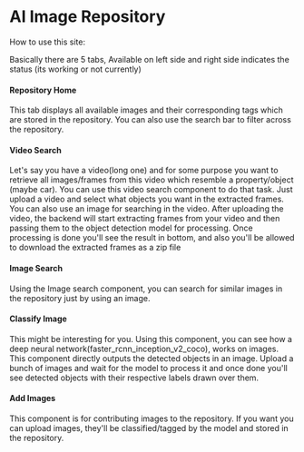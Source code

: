 # AI Image Repository
 
How to use this site:

Basically there are 5 tabs, Available on left side and right side indicates the status (its working or not currently)

#### Repository Home

This tab displays all available images and their corresponding tags which are stored in the repository. You can also use the search bar to filter across the repository.

#### Video Search

Let's say you have a video(long one) and for some purpose you want to retrieve all images/frames from this video which resemble a property/object (maybe car).
You can use this video search component to do that task.
Just upload a video and select what objects you want in the extracted frames. You can also use an image for searching in the video.
After uploading the video, the backend will start extracting frames from your video and then passing them to the object detection model for processing.
Once processing is done you'll see the result in bottom, and also you'll be allowed to download the extracted frames as a zip file

#### Image Search

Using the Image search component, you can search for similar images in the repository just by using an image.

#### Classify Image

This might be interesting for you.
Using this component, you can see how a deep neural network(faster_rcnn_inception_v2_coco), works on images.
This component directly outputs the detected objects in an image. Upload a bunch of images and wait for the model to process it and once done you'll see detected objects with their respective labels drawn over them.

#### Add Images

This component is for contributing images to the repository. If you want you can upload images, they'll be classified/tagged by the model and stored in the repository.
